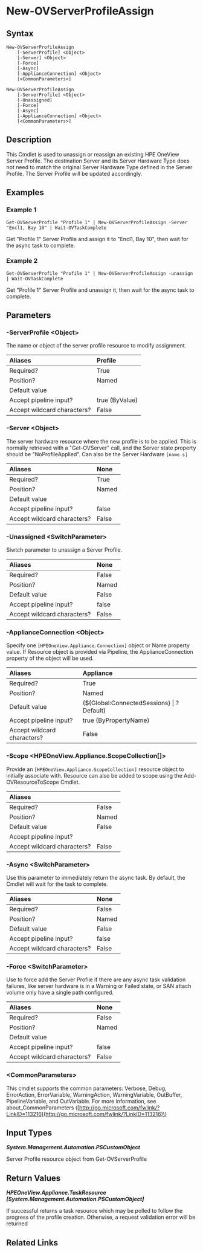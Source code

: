 ﻿---
description: Unassign or Reassign an existing Server Profile.
---

# New-OVServerProfileAssign

## Syntax

```text
New-OVServerProfileAssign
    [-ServerProfile] <Object>
    [-Server] <Object>
    [-Force]
    [-Async]
    [-ApplianceConnection] <Object>
    [<CommonParameters>]
```

```text
New-OVServerProfileAssign
    [-ServerProfile] <Object>
    [-Unassigned]
    [-Force]
    [-Async]
    [-ApplianceConnection] <Object>
    [<CommonParameters>]
```

## Description

This Cmdlet is used to unassign or reassign an existing HPE OneView Server Profile.  The destination Server and its Server Hardware Type does not need to match the original Server Hardware Type defined in the Server Profile.  The Server Profile will be updated accordingly.

## Examples

###  Example 1 

```text
Get-OVServerProfile "Profile 1" | New-OVServerProfileAssign -Server "Encl1, Bay 10" | Wait-OVTaskComplete
```

Get "Profile 1" Server Profile and assign it to "Encl1, Bay 10", then wait for the async task to complete.

###  Example 2 

```text
Get-OVServerProfile "Profile 1" | New-OVServerProfileAssign -unassign | Wait-OVTaskComplete
```

Get "Profile 1" Server Profile and unassign it, then wait for the async task to complete.

## Parameters

### -ServerProfile &lt;Object&gt;

The name or object of the server profile resource to modify assignment.

| Aliases | Profile |
| :--- | :--- |
| Required? | True |
| Position? | Named |
| Default value |  |
| Accept pipeline input? | true (ByValue) |
| Accept wildcard characters? | False |

### -Server &lt;Object&gt;

The server hardware resource where the new profile is to be applied.  This is normally retrieved with a "Get-OVServer" call, and the Server state property should be "NoProfileApplied".  Can also be the Server Hardware `[name.s]`

| Aliases | None |
| :--- | :--- |
| Required? | True |
| Position? | Named |
| Default value |  |
| Accept pipeline input? | false |
| Accept wildcard characters? | False |

### -Unassigned &lt;SwitchParameter&gt;

Siwtch parameter to unassign a Server Profile.

| Aliases | None |
| :--- | :--- |
| Required? | False |
| Position? | Named |
| Default value | False |
| Accept pipeline input? | false |
| Accept wildcard characters? | False |

### -ApplianceConnection &lt;Object&gt;

Specify one `[HPEOneView.Appliance.Connection]` object or Name property value. If Resource object is provided via Pipeline, the ApplianceConnection property of the object will be used.

| Aliases | Appliance |
| :--- | :--- |
| Required? | True |
| Position? | Named |
| Default value | (${Global:ConnectedSessions} &vert; ? Default) |
| Accept pipeline input? | true (ByPropertyName) |
| Accept wildcard characters? | False |

### -Scope &lt;HPEOneView.Appliance.ScopeCollection[]&gt;

Provide an `[HPEOneView.Appliance.ScopeCollection]` resource object to initially associate with.  Resource can also be added to scope using the Add-OVResourceToScope Cmdlet.

| Aliases |  |
| :--- | :--- |
| Required? | False |
| Position? | Named |
| Default value | False |
| Accept pipeline input? |  |
| Accept wildcard characters? | False |

### -Async &lt;SwitchParameter&gt;

Use this parameter to immediately return the async task.  By default, the Cmdlet will wait for the task to complete.

| Aliases | None |
| :--- | :--- |
| Required? | False |
| Position? | Named |
| Default value | False |
| Accept pipeline input? | false |
| Accept wildcard characters? | False |

### -Force &lt;SwitchParameter&gt;

Use to force add the Server Profile if there are any async task validation failures, like server hardware is in a Warning or Failed state, or SAN attach volume only have a single path configured.

| Aliases | None |
| :--- | :--- |
| Required? | False |
| Position? | Named |
| Default value |  |
| Accept pipeline input? | false |
| Accept wildcard characters? | False |

### &lt;CommonParameters&gt;

This cmdlet supports the common parameters: Verbose, Debug, ErrorAction, ErrorVariable, WarningAction, WarningVariable, OutBuffer, PipelineVariable, and OutVariable. For more information, see about\_CommonParameters \([http://go.microsoft.com/fwlink/?LinkID=113216](http://go.microsoft.com/fwlink/?LinkID=113216)\)

## Input Types

_**System.Management.Automation.PSCustomObject**_

Server Profile resource object from Get-OVServerProfile

## Return Values

_**HPEOneView.Appliance.TaskResource [System.Management.Automation.PSCustomObject]**_

If successful returns a task resource which may be polled to follow the progress of the profile creation.  Otherwise, a request validation error will be returned

## Related Links

